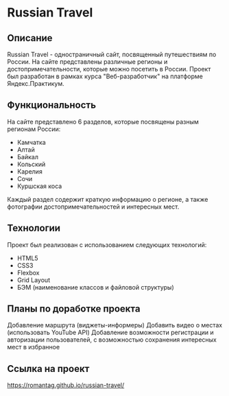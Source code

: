 # Russian Travel

## Описание

Russian Travel - одностраничный сайт, посвященный путешествиям по России. На сайте представлены различные регионы и достопримечательности, которые можно посетить в России. Проект был разработан в рамках курса "Веб-разработчик" на платформе Яндекс.Практикум.

## Функциональность

На сайте представлено 6 разделов, которые посвящены разным регионам России:

- Камчатка
- Алтай
- Байкал
- Кольский
- Карелия
- Сочи
- Куршская коса

Каждый раздел содержит краткую информацию о регионе, а также фотографии достопримечательностей и интересных мест.

## Технологии

Проект был реализован с использованием следующих технологий:

- HTML5
- CSS3
- Flexbox
- Grid Layout
- БЭМ (наименование классов и файловой структуры)

## Планы по доработке проекта

Добавление маршрута (виджеты-информеры)
Добавить видео о местах (использовать YouTube API)
Добавление возможности регистрации и авторизации пользователей, с возможностью сохранения интересных мест в избранное

## Ссылка на проект

https://romantag.github.io/russian-travel/
